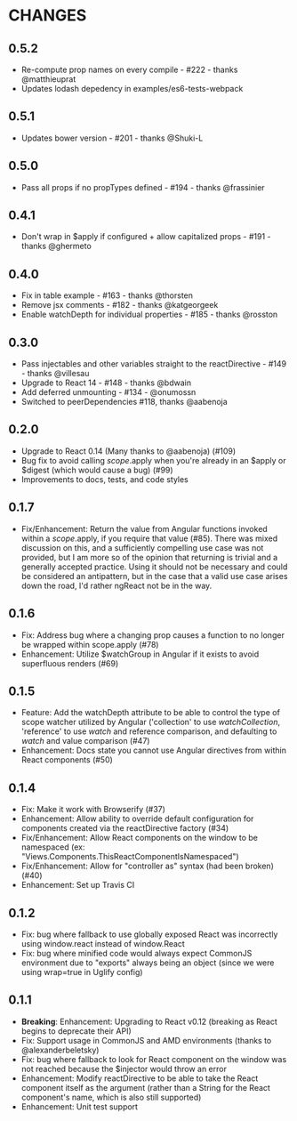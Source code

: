# CHANGES

## 0.5.2

- Re-compute prop names on every compile - #222 - thanks @matthieuprat
- Updates lodash depedency in examples/es6-tests-webpack

## 0.5.1

- Updates bower version - #201 - thanks @Shuki-L

## 0.5.0

- Pass all props if no propTypes defined - #194 - thanks @frassinier

## 0.4.1

- Don't wrap in $apply if configured + allow capitalized props - #191 - thanks @ghermeto

## 0.4.0

- Fix in table example - #163 - thanks @thorsten
- Remove jsx comments - #182 - thanks @katgeorgeek
- Enable watchDepth for individual properties - #185 - thanks @rosston

## 0.3.0

- Pass injectables and other variables straight to the reactDirective - #149 - thanks @villesau
- Upgrade to React 14 - #148 - thanks @bdwain
- Add deferred unmounting - #134 - @onumossn
- Switched to peerDependencies #118, thanks @aabenoja

## 0.2.0

- Upgrade to React 0.14 (Many thanks to @aabenoja) (#109)
- Bug fix to avoid calling $scope.$apply when you're already in an $apply or $digest (which would cause a bug) (#99)
- Improvements to docs, tests, and code styles

## 0.1.7

- Fix/Enhancement: Return the value from Angular functions invoked within a $scope.$apply, if you require that value (#85). There was mixed discussion on this, and a sufficiently compelling use case was not provided, but I am more so of the opinion that returning is trivial and a generally accepted practice. Using it should not be necessary and could be considered an antipattern, but in the case that a valid use case arises down the road, I'd rather ngReact not be in the way.

## 0.1.6

- Fix: Address bug where a changing prop causes a function to no longer be wrapped within scope.apply (#78)
- Enhancement: Utilize $watchGroup in Angular if it exists to avoid superfluous renders (#69)

## 0.1.5

- Feature: Add the watchDepth attribute to be able to control the type of scope watcher utilized by Angular ('collection' to use _watchCollection_, 'reference' to use _watch_ and reference comparison, and defaulting to _watch_ and value comparison (#47)
- Enhancement: Docs state you cannot use Angular directives from within React components (#50)

## 0.1.4

- Fix: Make it work with Browserify (#37)
- Enhancement: Allow ability to override default configuration for components created via the reactDirective factory (#34)
- Fix/Enhancement: Allow React components on the window to be namespaced (ex: "Views.Components.ThisReactComponentIsNamespaced")
- Fix/Enhancement: Allow for "controller as" syntax (had been broken) (#40)
- Enhancement: Set up Travis CI

## 0.1.2

- Fix: bug where fallback to use globally exposed React was incorrectly using window.react instead of window.React
- Fix: bug where minified code would always expect CommonJS environment due to "exports" always being an object (since we were using wrap=true in Uglify config)

## 0.1.1

- **Breaking**: Enhancement: Upgrading to React v0.12 (breaking as React begins to deprecate their API)
- Fix: Support usage in CommonJS and AMD environments (thanks to @alexanderbeletsky)
- Fix: bug where fallback to look for React component on the window was not reached because the $injector would throw an error
- Enhancement: Modify reactDirective to be able to take the React component itself as the argument (rather than a String for the React component's name, which is also still supported)
- Enhancement: Unit test support
